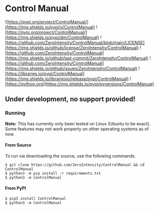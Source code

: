 # Control Manual

![https://pypi.org/project/ControlManual/](https://img.shields.io/pypi/v/ControlManual)
![https://pypi.org/project/ControlManual/](https://img.shields.io/pypi/dm/ControlManual)
![https://github.com/ZeroIntensity/ControlManual/blob/main/LICENSE](https://img.shields.io/github/license/ZeroIntensity/ControlManual)
![https://github.com/ZeroIntensity/ControlManual](https://img.shields.io/github/last-commit/ZeroIntensity/ControlManual)
![https://github.com/ZeroIntensity/ControlManual](https://img.shields.io/github/issues/ZeroIntensity/ControlManual)
![https://libraries.io/pypi/ControlManual](https://img.shields.io/librariesio/release/pypi/ControlManual)
![https://python.org](https://img.shields.io/pypi/pyversions/ControlManual)

## Under development, **no support provided!**

### Running

**Note:** This has currently only been tested on Linux (Ubuntu to be exact). Some features may not work property on other operating systems as of now.

#### From Source

To run via downloading the source, use the following commands.

```
$ git clone https://github.com/ZeroIntensity/ControlManual && cd ControlManual
$ python3 -m pip install -r requirements.txt
$ python3 -m ControlManual
```

#### From PyPI

```
$ pip3 install ControlManual
$ python3 -m ControlManual
```
